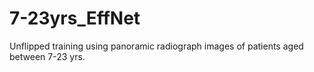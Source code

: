 # 7-23yrs_EffNet
Unflipped training using panoramic radiograph images of patients aged between 7-23 yrs.
